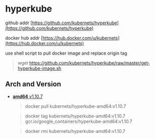 # hyperkube

github addr [https://github.com/kubernets/hyperkube](https://github.com/kubernets/hyperkube)

docker hub addr [https://hub.docker.com/u/kubernets](https://hub.docker.com/u/kubernets)

use shell script to pull docker image and replace origin tag

> wget https://github.com/kubernets/hyperkube/raw/master/get-hyperkube-image.sh

## Arch and Version

- [**amd64** v1.10.7](https://hub.docker.com/r/kubernets/hyperkube-amd64)

    > docker pull kubernets/hyperkube-amd64:v1.10.7

    > docker tag kubernets/hyperkube-amd64:v1.10.7 gcr.io/google_containers/hyperkube-amd64:v1.10.7 

    > docker rmi kubernets/hyperkube-amd64:v1.10.7
